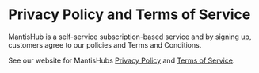# Privacy Policy and Terms of Service

MantisHub is a self-service subscription-based service and by signing up, customers agree to our policies and Terms and Conditions. 

See our website for MantisHubs [Privacy Policy](http://www.mantishub.com/privacy-policy) and [Terms of Service](http://www.mantishub.com/terms-of-service).